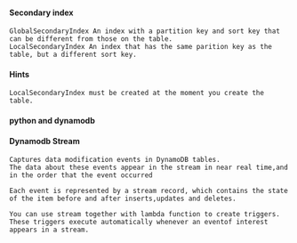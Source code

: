 #### Secondary index

	GlobalSecondaryIndex An index with a partition key and sort key that can be different from those on the table.
	LocalSecondaryIndex An index that has the same parition key as the table, but a different sort key.
#### Hints

	LocalSecondaryIndex must be created at the moment you create the table.

#### python and dynamodb

#### Dynamodb Stream

	Captures data modification events in DynamoDB tables.
	The data about these events appear in the stream in near real time,and in the order that the event occurred

	Each event is represented by a stream record, which contains the state of the item before and after inserts,updates and deletes.

	You can use stream together with lambda function to create triggers.
	These triggers execute automatically whenever an eventof interest appears in a stream.



